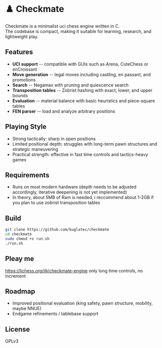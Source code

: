 # ♟️ Checkmate

Checkmate is a minimalist uci chess engine written in C.\
The codebase is compact, making it suitable for learning, research, and lightweight
play.

## Features

-   **UCI support** -- compatible with GUIs such as Arena, CuteChess or enCroissant
-   **Move generation** -- legal moves including castling, en passant,
    and promotions
-   **Search** -- Negamax with pruning and quiescence search
-   **Transposition tables** -- Zobrist hashing with exact, lower, and
    upper bounds
-   **Evaluation** -- material balance with basic heuristics and
    piece-square tables
-   **FEN parser** -- load and analyze arbitrary positions

## Playing Style

-   Strong tactically: sharp in open positions
-   Limited positional depth: struggles with long-term pawn structures
    and strategic maneuvering
-   Practical strength: effective in fast time controls and
    tactics-heavy games

## Requirements
- Runs on most modern hardware (depth needs to be adjusted accordingly, iterative deepening ís not yet implemented)
- In theory, about 5MB of Ram is needed, i reccommend about 1-2GB if you plan to use zobrist transposition tables 
## Build

``` bash
git clone https://github.com/kuglatec/checkmate
cd checkmate
sudo chmod +x run.sh
./run.sh
```

## Pleay me
https://lichess.org/@/checkmate-engine
only long time controls, no increment

## Roadmap

-   Improved positional evaluation (king safety, pawn structure,
    mobility, maybe NNUE)
-   Endgame refinements / tablebase support

## License
GPLv3
